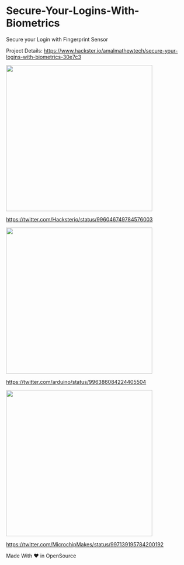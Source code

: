 # Secure-Your-Logins-With-Biometrics
Secure your Login with Fingerprint Sensor


Project Details: https://www.hackster.io/amalmathewtech/secure-your-logins-with-biometrics-30e7c3

<img src="https://user-images.githubusercontent.com/26376366/94464459-22033300-01dc-11eb-82e1-7af3570fe38e.png" width="400" height="400" >

https://twitter.com/Hacksterio/status/996046749784576003

<img src="https://user-images.githubusercontent.com/26376366/94464471-2596ba00-01dc-11eb-9c36-f5056dcfd5ac.png" width="400" height="400" >

https://twitter.com/arduino/status/996386084224405504

<img src="https://user-images.githubusercontent.com/26376366/94464483-27607d80-01dc-11eb-9344-50a64f280f31.png" width="400" height="400" >

https://twitter.com/MicrochipMakes/status/997139195784200192


Made With ❤ in OpenSource
